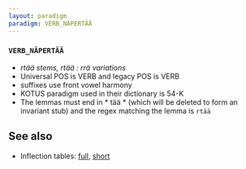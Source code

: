 ```yaml
---
layout: paradigm
paradigm: VERB_NÄPERTÄÄ
---
```

### ` VERB_NÄPERTÄÄ `

* _rtää stems, rtää : rrä variations_
* Universal POS is VERB and legacy POS is VERB
* suffixes use front vowel harmony
* KOTUS paradigm used in their dictionary is 54-K
* The lemmas must end in * tää * (which will be deleted to form an invariant stub) and the regex matching the lemma is ` rtää `

## See also

* Inflection tables: [full](gen/N/näpertää.html), [short](gen/N/näpertää_wikt.html)

